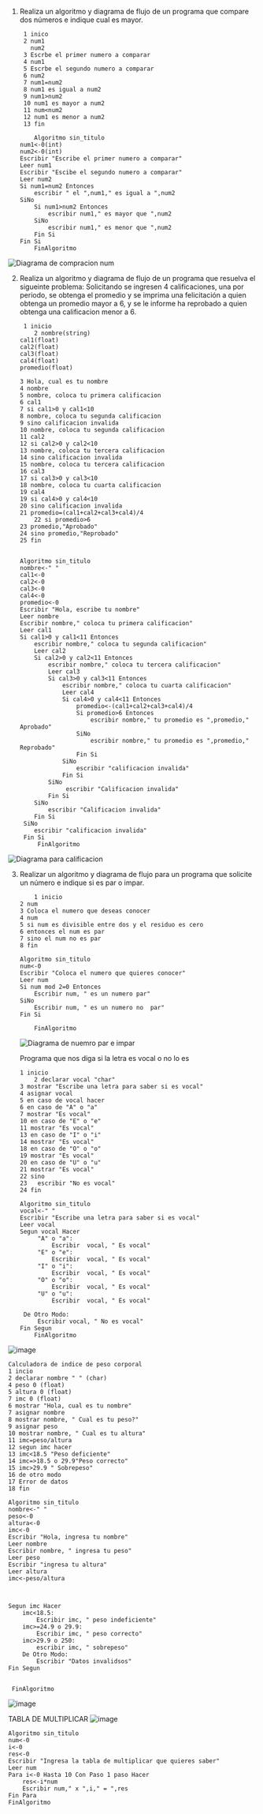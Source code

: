 1. Realiza un algoritmo y diagrama de flujo de un programa que compare dos números e indique cual es mayor.
  
        1 inico
        2 num1
          num2
        3 Escrbe el primer numero a comparar
        4 num1
        5 Escrbe el segundo numero a comparar
        6 num2
        7 num1=num2
        8 num1 es igual a num2
        9 num1>num2
        10 num1 es mayor a num2
        11 num<num2
        12 num1 es menor a num2
        13 fin
        
           Algoritmo sin_titulo
	   num1<-0(int)
	   num2<-0(int)
	   Escribir "Escribe el primer numero a comparar"
	   Leer num1
	   Escribir "Escibe el segundo numero a comparar"
	   Leer num2
	   Si num1=num2 Entonces
		   escribir " el ",num1," es igual a ",num2
	   SiNo
		   Si num1>num2 Entonces
			   escribir num1," es mayor que ",num2
		   SiNo
			   escribir num1," es menor que ",num2
		   Fin Si
	   Fin Si
           FinAlgoritmo
        
  ![Diagrama de compracion num](https://user-images.githubusercontent.com/113545541/191880082-ac194b06-36ec-42d9-b1e3-bc751523c044.png)

        
2. Realiza un algoritmo y diagrama de flujo de un programa que resuelva el sigueinte problema: Solicitando se ingresen 4 calificaciones, una por periodo, se obtenga el promedio y se imprima una felicitación a quien obtenga un promedio mayor a 6, y se le informe ha reprobado a quien obtenga una calificacion menor a 6.

        1 inicio
           2 nombre(string)
	   cal1(float)
	   cal2(float)
	   cal3(float)
	   cal4(float)
	   promedio(float)
	
	   3 Hola, cual es tu nombre
	   4 nombre
	   5 nombre, coloca tu primera calificacion
	   6 cal1
	   7 si cal1>0 y cal1<10
	   8 nombre, coloca tu segunda calificacion
	   9 sino calificacion invalida
	   10 nombre, coloca tu segunda calificacion
	   11 cal2
	   12 si cal2>0 y cal2<10
	   13 nombre, coloca tu tercera calificacion
	   14 sino calificacion invalida
	   15 nombre, coloca tu tercera calificacion
	   16 cal3
	   17 si cal3>0 y cal3<10
	   18 nombre, coloca tu cuarta calificacion
	   19 cal4
	   19 si cal4>0 y cal4<10
	   20 sino calificacion invalida
	   21 promedio=(cal1+cal2+cal3+cal4)/4
           22 si promedio>6
	   23 promedio,"Aprobado"
	   24 sino promedio,"Reprobado"
	   25 fin
	
	
	   Algoritmo sin_titulo
	   nombre<-" "
	   cal1<-0
	   cal2<-0
	   cal3<-0
	   cal4<-0
	   promedio<-0
	   Escribir "Hola, escribe tu nombre"
	   Leer nombre
	   Escribir nombre," coloca tu primera calificacion"
	   Leer cal1
	   Si cal1>0 y cal1<11 Entonces
		   escribir nombre," coloca tu segunda calificacion"
		   Leer cal2
		   Si cal2>0 y cal2<11 Entonces
			   escribir nombre," coloca tu tercera calificacion"
			   Leer cal3
			   Si cal3>0 y cal3<11 Entonces
				   escribir nombre," coloca tu cuarta calificacion"
				   Leer cal4
				   Si cal4>0 y cal4<11 Entonces
					   promedio<-(cal1+cal2+cal3+cal4)/4
					   Si promedio>6 Entonces
						   escribir nombre," tu promedio es ",promedio," Aprobado"
					   SiNo
						   escribir nombre," tu promedio es ",promedio," Reprobado"
					   Fin Si
				   SiNo
					   escribir "calificacion invalida"
				   Fin Si
			   SiNo
				    escribir "Calificacion invalida"
			   Fin Si
		   SiNo
			   escribir "Calificacion invalida"
		   Fin Si
	    SiNo
		   escribir "calificacion invalida"
	    Fin Si
            FinAlgoritmo

![Diagrama para calificacion](https://user-images.githubusercontent.com/113545541/191887224-8ec01949-b03e-4a7e-9475-70162ed90fee.png)



3. Realizar un algoritmo y diagrama de flujo para un programa que solicite un número e indique si es par o impar.

           1 inicio
	   2 num
	   3 Coloca el numero que deseas conocer
	   4 num
	   5 si num es divisible entre dos y el residuo es cero
	   6 entonces el num es par
	   7 sino el num no es par 
	   8 fin
	   
	   Algoritmo sin_titulo
	   num<-0
	   Escribir "Coloca el numero que quieres conocer"
	   Leer num
	   Si num mod 2=0 Entonces
		   Escribir num, " es un numero par"
	   SiNo
		   Escribir num, " es un numero no  par"
	   Fin Si

           FinAlgoritmo
	
	![Diagrama de nuemro par e impar](https://user-images.githubusercontent.com/113545541/191891355-343272f2-8079-4d07-9281-e524198122e1.png)
	
	
	Programa que nos diga si la letra es vocal o no lo es
	
	   1 inicio
           2 declarar vocal "char"
	   3 mostrar "Escribe una letra para saber si es vocal"
	   4 asignar vocal
	   5 en caso de vocal hacer
	   6 en caso de "A" o "a"
	   7 mostrar "Es vocal"
	   10 en caso de "E" o "e"
	   11 mostrar "Es vocal"
	   13 en caso de "I" o "i"
	   14 mostrar "Es vocal"
	   18 en caso de "O" o "o"
	   19 mostrar "Es vocal"
	   20 en caso de "U" o "u"
	   21 mostrar "Es vocal"
	   22 sino
	   23   escribir "No es vocal"
	   24 fin
	   
	   Algoritmo sin_titulo
	   vocal<-" "
	   Escribir "Escribe una letra para saber si es vocal"
	   Leer vocal
	   Segun vocal Hacer
		    "A" o "a":
			    Escribir  vocal, " Es vocal"
		    "E" o "e":
			    Escribir  vocal, " Es vocal"
		    "I" o "i":
			    Escribir  vocal, " Es vocal"
		    "O" o "o":
			    Escribir  vocal, " Es vocal"
		    "U" o "u":
			    Escribir  vocal, " Es vocal"
			    
		De Otro Modo:
			Escribir vocal, " No es vocal"
	   Fin Segun
           FinAlgoritmo
![image](https://user-images.githubusercontent.com/113545541/192600036-0d3e907a-9203-45e6-bf17-bc7a5d72de8d.png)


    Calculadora de indice de peso corporal
    1 incio
    2 declarar nombre " " (char)
    4 peso 0 (float)
    5 altura 0 (float)
    7 imc 0 (float)
    6 mostrar "Hola, cual es tu nombre"
    7 asignar nombre 
    8 mostrar nombre, " Cual es tu peso?"
    9 asignar peso
    10 mostrar nombre, " Cual es tu altura"
    11 imc=peso/altura
    12 segun imc hacer
    13 imc<18.5 "Peso deficiente"
    14 imc=>18.5 o 29.9"Peso correcto"
    15 imc>29.9 " Sobrepeso"
    16 de otro modo
    17 Error de datos
    18 fin
    
    Algoritmo sin_titulo
	nombre<-" "
	peso<-0
	altura<-0
	imc<-0
	Escribir "Hola, ingresa tu nombre"
	Leer nombre
	Escribir nombre, " ingresa tu peso"
	Leer peso
	Escribir "ingresa tu altura"
	Leer altura
	imc<-peso/altura
	
	
	
	Segun imc Hacer
		imc<18.5:
			Escribir imc, " peso indeficiente"
		imc>=24.9 o 29.9: 
			Escribir imc, " peso correcto"
		imc>29.9 o 250:
			escribir imc, " sobrepeso"
		De Otro Modo:
			Escribir "Datos invalidsos"
	Fin Segun

	
     FinAlgoritmo
     
  ![image](https://user-images.githubusercontent.com/113545541/192607286-f0038be9-d3bc-4ac0-bc1f-2e67c595c1bb.png)
  
  TABLA DE MULTIPLICAR 
  ![image](https://user-images.githubusercontent.com/113545541/192851847-14f45d49-e576-4eb1-88b1-c4a005ad536d.png)
           
    
    Algoritmo sin_titulo
	num<-0
	i<-0
	res<-0
	Escribir "Ingresa la tabla de multiplicar que quieres saber"
	Leer num
	Para i<-0 Hasta 10 Con Paso 1 paso Hacer
		res<-i*num
		Escribir num," x ",i," = ",res
	Fin Para
    FinAlgoritmo


